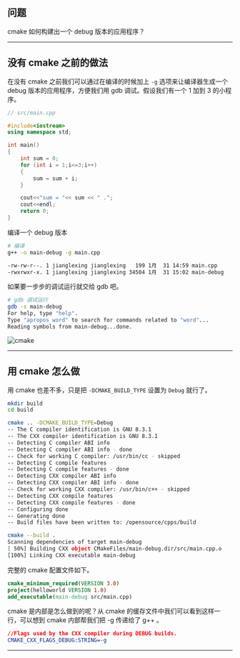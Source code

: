 ## 问题

cmake 如何构建出一个 debug 版本的应用程序？

---

## 没有 cmake 之前的做法

在没有 cmake 之前我们可以通过在编译的时候加上 `-g` 选项来让编译器生成一个 debug 版本的应用程序，方便我们用 gdb 调试。假设我们有一个 1 加到 3 的小程序。
```c++
// src/main.cpp

#include<iostream>
using namespace std;

int main()
{
    int sum = 0;
    for (int i = 1;i<=3;i++)
    {
        sum = sum + i;
    }

    cout<<"sum = "<< sum << " .";
    cout<<endl;
    return 0;
}
```
编译一个 debug 版本
```bash
# 编译
g++ -o main-debug -g main.cpp

-rw-rw-r--. 1 jianglexing jianglexing   199 1月  31 14:59 main.cpp
-rwxrwxr-x. 1 jianglexing jianglexing 34504 1月  31 15:02 main-debug

```
如果要一步步的调试运行就交给 gdb 吧。
```bash
# gdb 调试运行
gdb -s main-debug 
For help, type "help".
Type "apropos word" to search for commands related to "word"...
Reading symbols from main-debug...done.
```

![cmake](static/2021-01/camke.jpg)

---

## 用 cmake 怎么做
用 cmake 也差不多，只是把 `-DCMAKE_BUILD_TYPE` 设置为 `Debug` 就行了。
```bash
mkdir build
cd build

cmake .. -DCMAKE_BUILD_TYPE=Debug
-- The C compiler identification is GNU 8.3.1
-- The CXX compiler identification is GNU 8.3.1
-- Detecting C compiler ABI info
-- Detecting C compiler ABI info - done
-- Check for working C compiler: /usr/bin/cc - skipped
-- Detecting C compile features
-- Detecting C compile features - done
-- Detecting CXX compiler ABI info
-- Detecting CXX compiler ABI info - done
-- Check for working CXX compiler: /usr/bin/c++ - skipped
-- Detecting CXX compile features
-- Detecting CXX compile features - done
-- Configuring done
-- Generating done
-- Build files have been written to: /opensource/cpps/build

cmake --build .
Scanning dependencies of target main-debug
[ 50%] Building CXX object CMakeFiles/main-debug.dir/src/main.cpp.o
[100%] Linking CXX executable main-debug
```

完整的 cmake 配置文件如下。
```cmake
cmake_minimum_required(VERSION 3.0)
project(helloworld VERSION 1.0)
add_executable(main-debug src/main.cpp)
```

cmake 是内部是怎么做到的呢？从 cmake 的缓存文件中我们可以看到这样一行，可以想到 cmake 内部帮我们把 -g 传递给了 g++ 。

```cmake
//Flags used by the CXX compiler during DEBUG builds.
CMAKE_CXX_FLAGS_DEBUG:STRING=-g
```

---